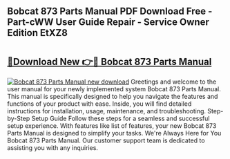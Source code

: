 ## Bobcat 873 Parts Manual PDF Download Free - Part-cWW User Guide Repair - Service Owner Edition EtXZ8

# <h2><a href="http://bc11418.oget.top/?id=Bobcat+873+Parts+Manual">🔗Download New 👉🔴 Bobcat 873 Parts Manual</a></h2>

[![Bobcat 873 Parts Manual new download](https://i.imgur.com/5g1atiW.png)](http://bc11418.oget.top/?id=Bobcat+873+Parts+Manual)
Greetings and welcome to the user manual for your newly implemented system Bobcat 873 Parts Manual. This manual is specifically designed to help you navigate the features and functions of your product with ease. Inside, you will find detailed instructions for installation, usage, maintenance, and troubleshooting. Step-by-Step Setup Guide Follow these steps for a seamless and successful setup experience. With features like list of features, your new Bobcat 873 Parts Manual is designed to simplify your tasks. We're Always Here for You Bobcat 873 Parts Manual. Our customer support team is dedicated to assisting you with any inquiries.
